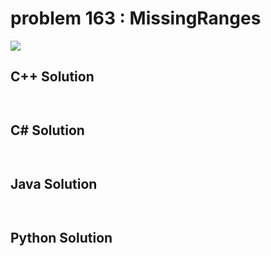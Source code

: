 
# problem 163 : MissingRanges

<img src="https://github.com/Peefy/PeefyLeetCode/blob/master/doc/101-200/163.MissingRanges/problem.png"/>

## C++ Solution

```c++



```

## C# Solution

```csharp



```

## Java Solution

```java



```

## Python Solution

```python



```


